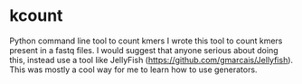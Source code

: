 # kcount
Python command line tool to count kmers
I wrote this tool to count kmers present in a fastq files. I would suggest that anyone serious about doing this, instead use a tool like JellyFish (https://github.com/gmarcais/Jellyfish). This was mostly a cool way for me to learn how to use generators.
